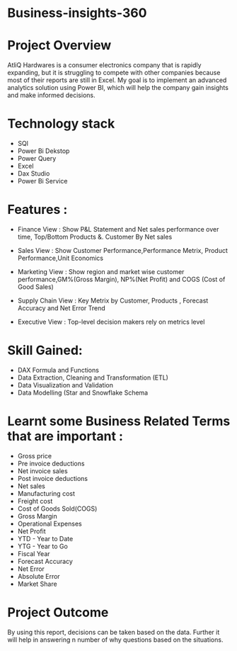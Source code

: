 # Business-insights-360
# Project Overview

AtliQ Hardwares is a consumer electronics company that is rapidly expanding, but it is struggling to compete with other companies because most of their reports are still in Excel. My goal is to implement an advanced analytics solution using Power BI, which will help the company gain insights and make informed decisions.

# Technology stack

-  SQl
- Power Bi Dekstop 
- Power Query 
- Excel
- Dax Studio 
- Power Bi Service 


# Features :

 - Finance View : Show P&L Statement and Net sales performance over time, Top/Bottom Products &. Customer By Net sales

 - Sales View : Show Customer Performance,Performance Metrix, Product Performance,Unit Economics
 
 - Marketing View : Show region and market wise customer performance,GM%(Gross Margin), NP%(Net Profit) and COGS (Cost of Good Sales)

- Supply Chain View : Key Metrix by Customer, Products , Forecast Accuracy and Net Error Trend

- Executive View : Top-level decision makers rely on metrics level


# Skill Gained:
- DAX Formula and Functions
- Data Extraction, Cleaning and Transformation (ETL)
- Data Visualization and Validation
- Data Modelling (Star and Snowflake Schema

# Learnt some Business Related Terms that are important :
- Gross price
- Pre invoice deductions
- Net invoice sales
- Post invoice deductions
- Net sales
- Manufacturing cost
- Freight cost
- Cost of Goods Sold(COGS)
- Gross Margin
- Operational Expenses
- Net Profit
- YTD - Year to Date
- YTG - Year to Go
- Fiscal Year
- Forecast Accuracy
- Net Error
- Absolute Error
- Market Share

# Project Outcome

By using this report, decisions can be taken based on the data. Further it will help in answering n number of why questions based on the situations.


